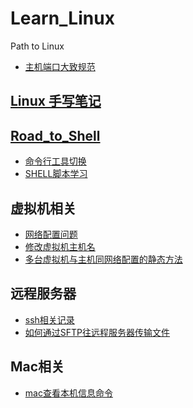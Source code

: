 <!--
 * @Author: 27
 * @LastEditors: 27
 * @Date: 2019-10-21 17:03:10
 * @LastEditTime: 2020-03-24 22:28:13
 * @FilePath: /Learn_Linux/README.md
 * @description: type some description
 -->
# Learn_Linux

Path to Linux

- [主机端口大致规范](./主机端口大致规范.md)

## [Linux 手写笔记](./Learn_Linux.md)

## [Road_to_Shell](./RoadToShell/guide.md)
- [命令行工具切换](./RoadToShell/命令行工具切换.md)
- [SHELL脚本学习](./RoadToShell/guide.md)

## 虚拟机相关
- [网络配置问题](./virtualMachine/虚拟机网络配置问题.md)
- [修改虚拟机主机名](./virtualMachine/虚拟机主机名修改.md)
- [多台虚拟机与主机同网络配置的静态方法](./virtualMachine/多台虚拟机与主机同网络配置静态方法.md)

## 远程服务器
- [ssh相关记录](./remoteServer/ssh相关.md)
- [如何通过SFTP往远程服务器传输文件](./remoteServer/如何通过SFTP往远程服务器传输文件.md)

## Mac相关
- [mac查看本机信息命令](./remoteServer/mac查看信息命令.md)
